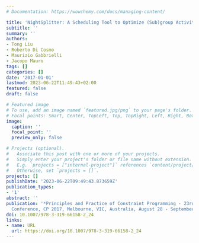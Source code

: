 ```yaml
---
# Documentation: https://wowchemy.com/docs/managing-content/

title: 'NightSplitter: A Scheduling Tool to Optimize (Sub)group Activities'
subtitle: ''
summary: ''
authors:
- Tong Liu
- Roberto Di Cosmo
- Maurizio Gabbrielli
- Jacopo Mauro
tags: []
categories: []
date: '2017-01-01'
lastmod: 2023-06-22T11:49:43+02:00
featured: false
draft: false

# Featured image
# To use, add an image named `featured.jpg/png` to your page's folder.
# Focal points: Smart, Center, TopLeft, Top, TopRight, Left, Right, BottomLeft, Bottom, BottomRight.
image:
  caption: ''
  focal_point: ''
  preview_only: false

# Projects (optional).
#   Associate this post with one or more of your projects.
#   Simply enter your project's folder or file name without extension.
#   E.g. `projects = ["internal-project"]` references `content/project/deep-learning/index.md`.
#   Otherwise, set `projects = []`.
projects: []
publishDate: '2023-06-22T09:49:43.873659Z'
publication_types:
- '1'
abstract: ''
publication: '*Principles and Practice of Constraint Programming - 23rd International
  Conference, CP 2017, Melbourne, VIC, Australia, August 28 - September 1, 2017, Proceedings*'
doi: 10.1007/978-3-319-66158-2_24
links:
- name: URL
  url: https://doi.org/10.1007/978-3-319-66158-2_24
---
```

